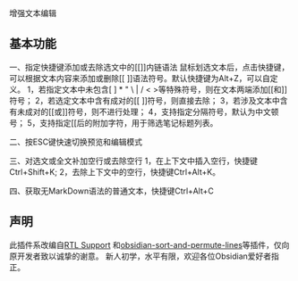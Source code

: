 增强文本编辑

## 基本功能
一、指定快捷键添加或去除选文中的[[]]内链语法
鼠标划选文本后，点击快捷键，可以根据文本内容来添加或删除[[ ]]语法符号。默认快捷键为Alt+Z，可以自定义。
1，若指定文本中未包含[ ] * " \ | / < >等特殊符号，则在文本两端添加[[和]]符号；
2，若选定文本中含有成对的[[ ]]符号，则直接去除；
3，若涉及文本中含有未成对的[[或]]符号，则不进行处理；
4，支持指定分隔符号，默认为中文顿号；
5，支持指定[[后的附加字符，用于筛选笔记标题列表。

二、按ESC键快速切换预览和编辑模式

三、对选文或全文补加空行或去除空行
1，在上下文中插入空行，快捷键Ctrl+Shift+K;
2，去除上下文中的空行，快捷键Ctrl+Alt+K。

四、获取无MarkDown语法的普通文本，快捷键Ctrl+Alt+C

## 声明
此插件系改编自[RTL Support](https://github.com/esm7/obsidian-rtl) 和[obsidian-sort-and-permute-lines](https://github.com/Vinzent03/obsidian-sort-and-permute-lines)等插件，仅向原开发者致以诚挚的谢意。
新人初学，水平有限，欢迎各位Obsidian爱好者指正。
